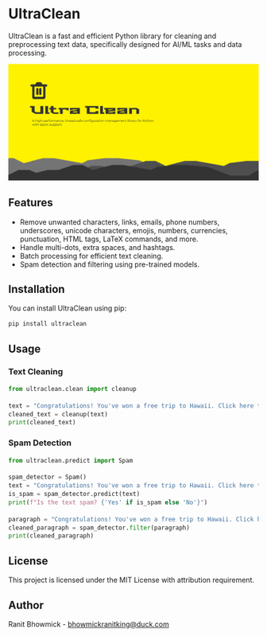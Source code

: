 # UltraClean

UltraClean is a fast and efficient Python library for cleaning and preprocessing text data, specifically designed for AI/ML tasks and data processing.

![UltraClean Thumbnail](https://github.com/Kawai-Senpai/UltraClean/blob/c5d769d553412071e3160a32cf390bf8b90e555e/Assets/UltraClean%20Thumbnail.png)

## Features

- Remove unwanted characters, links, emails, phone numbers, underscores, unicode characters, emojis, numbers, currencies, punctuation, HTML tags, LaTeX commands, and more.
- Handle multi-dots, extra spaces, and hashtags.
- Batch processing for efficient text cleaning.
- Spam detection and filtering using pre-trained models.

## Installation

You can install UltraClean using pip:

```bash
pip install ultraclean
```

## Usage

### Text Cleaning

```python
from ultraclean.clean import cleanup

text = "Congratulations! You've won a free trip to Hawaii. Click here to claim your prize. This is not a scam."
cleaned_text = cleanup(text)
print(cleaned_text)
```

### Spam Detection

```python
from ultraclean.predict import Spam

spam_detector = Spam()
text = "Congratulations! You've won a free trip to Hawaii. Click here to claim your prize."
is_spam = spam_detector.predict(text)
print(f"Is the text spam? {'Yes' if is_spam else 'No'}")

paragraph = "Congratulations! You've won a free trip to Hawaii. Click here to claim your prize. This is not a scam."
cleaned_paragraph = spam_detector.filter(paragraph)
print(cleaned_paragraph)
```

## License

This project is licensed under the MIT License with attribution requirement.

## Author

Ranit Bhowmick - [bhowmickranitking@duck.com](mailto:bhowmickranitking@duck.com)

